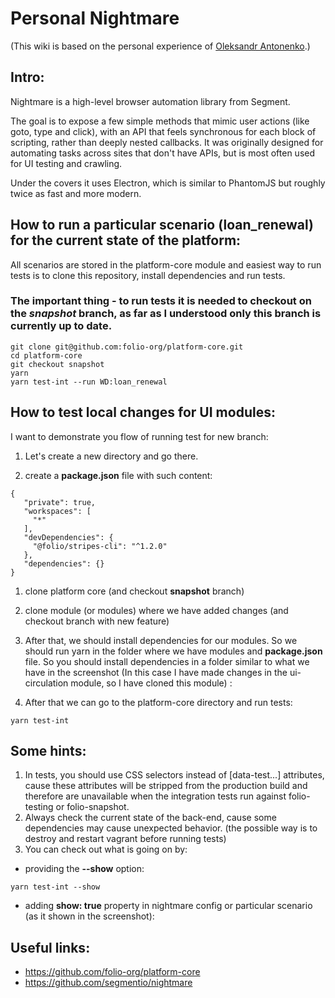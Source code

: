 # Personal Nightmare
(This wiki is based on the personal experience of [Oleksandr Antonenko][authorProfile].)

  [authorProfile]: https://github.com/OleksandrAntonenko1

## Intro:
Nightmare is a high-level browser automation library from Segment.

The goal is to expose a few simple methods that mimic user actions (like goto, type and click), with an API that feels synchronous for each block of scripting, rather than deeply nested callbacks. It was originally designed for automating tasks across sites that don't have APIs, but is most often used for UI testing and crawling.

Under the covers it uses Electron, which is similar to PhantomJS but roughly twice as fast and more modern.

## How to run a particular scenario (loan_renewal) for the current state of the platform:
All scenarios are stored in the platform-core module and easiest way to run tests is to clone this repository, install dependencies and run tests. 

### The important thing - to run tests it is needed to checkout on the _snapshot_ branch, as far as I understood only this branch is currently up to date.
```code
git clone git@github.com:folio-org/platform-core.git
cd platform-core
git checkout snapshot
yarn
yarn test-int --run WD:loan_renewal
```
## How to test local changes for UI modules:
I want to demonstrate you flow of running test for new branch:

1. Let's create a new directory and go there.

1. create a **package.json** file with such content:
```code
{
   "private": true,
   "workspaces": [
     "*"
   ],
   "devDependencies": {
     "@folio/stripes-cli": "^1.2.0"
   },
   "dependencies": {}
}
```

1. clone platform core (and checkout **snapshot** branch)

1. clone module (or modules) where we have added changes (and checkout branch with new feature)

1. After that, we should install dependencies for our modules. So we should run yarn in the folder where we have modules and **package.json** file.
So you should install dependencies in a folder similar to what we have in the screenshot (In this case I have made changes in the ui-circulation module, so I have cloned this module) :                            
1. After that we can go to the platform-core directory and run tests:
```code
yarn test-int
```
## Some hints:
1. In tests, you should use CSS selectors instead of [data-test...] attributes, cause these attributes will be stripped from the production build and therefore are unavailable when the integration tests run against folio-testing or folio-snapshot.
1. Always check the current state of the back-end, cause some dependencies may cause unexpected behavior. (the possible way is to destroy and restart vagrant before running tests)
1. You can check out what is going on by:
* providing the **--show** option:
 ```code
yarn test-int --show
```
* adding **show: true** property in nightmare config or particular scenario (as it shown in the screenshot):
                        

## Useful links:
* https://github.com/folio-org/platform-core
* https://github.com/segmentio/nightmare


